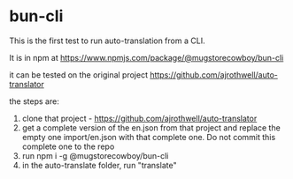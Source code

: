 # bun-cli

This is the first test to run auto-translation from a CLI.

It is in npm at https://www.npmjs.com/package/@mugstorecowboy/bun-cli

it can be tested on the original project https://github.com/ajrothwell/auto-translator

the steps are:

1. clone that project - https://github.com/ajrothwell/auto-translator
2. get a complete version of the en.json from that project and replace the empty one import/en.json with that complete one.  Do not commit this complete one to the repo
3. run npm i -g @mugstorecowboy/bun-cli
4. in the auto-translate folder, run "translate"

